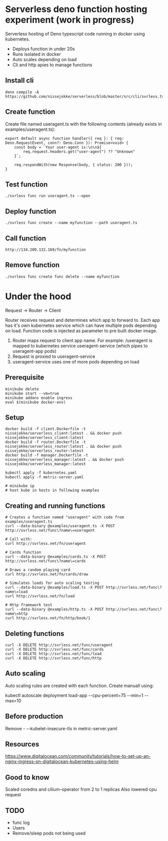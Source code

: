 # Serverless deno function hosting experiment (work in progress)

Serverless hosting of Deno typescript code running in docker using kubernetes.

- Deploys function in under 20s
- Runs isolated in docker
- Auto scales depending on load
- Cli and http apies to manage functions

## Install cli
    deno compile -A https://github.com/nissejokke/serverless/blob/master/src/cli/svrless.ts

## Create function
Create file named useragent.ts with the following contents (already exists in examples/useragent.ts):</p>

    export default async function handler({ req }: { req: Deno.RequestEvent, conn?: Deno.Conn }): Promise<void> {
        const body = `Your user-agent is:\n\n${
            req.request.headers.get("user-agent") ?? "Unknown"
        }`;

        req.respondWith(new Response(body, { status: 200 }));
    }

## Test function
    ./svrless func run useragent.ts --open

## Deploy function

    ./svrless func create --name myfunction --path useragent.ts

## Call function</h2>

    http://134.209.132.169/fn/myfunction

## Remove function

    ./svrless func create func delete --name myfunction
    
# Under the hood

Request -> Router -> Client 

Router receives request and determines which app to forward to. Each app has it's own kubernetes service which can have multiple pods depending on load. Function code is injected as parameter to pre built docker image.

1. Router maps request to client app name. For example: /useragent is mapped to kubernetes service useragent-service (which pipes to useragent-app pods)
2. Request is proxied to useragent-service
3. useragent-service uses one of more pods depending on load

## Prerequisite

    minikube delete
    minikube start --vm=true
    minikube addons enable ingress
    eval $(minikube docker-env)

## Setup

    docker build -f client.Dockerfile -t nissejokke/serverless_client:latest . && docker push nissejokke/serverless_client:latest
    docker build -f router.Dockerfile -t nissejokke/serverless_router:latest . && docker push nissejokke/serverless_router:latest
    docker build -f manager.Dockerfile -t nissejokke/serverless_manager:latest . && docker push nissejokke/serverless_manager:latest

    kubectl apply -f kubernetes.yaml
    kubectl apply -f metric-server.yaml

    # minikube ip
    # host kube in hosts in following examples

## Creating and running functions

    # Creates a function named "useragent" with code from examples/useragent.ts
    curl --data-binary @examples/useragent.ts -X POST http://svrless.net/func\?name\=useragent

    # Call with:
    curl http://svrless.net/fn/useragent

    # Cards function
    curl --data-binary @examples/cards.ts -X POST http://svrless.net/func\?name\=cards

    # Draws a random playing card
    curl http://svrless.net/fn/cards/draw

    # Simulates loads for auto scaling testing
    curl --data-binary @examples/load.ts -X POST http://svrless.net/func\?name\=load
    curl http://svrless.net/fn/load

    # Http framework test
    curl --data-binary @examples/http.ts -X POST http://svrless.net/func\?name\=http
    curl http://svrless.net/fn/http/book/1

## Deleting functions

    curl -X DELETE http://svrless.net/func/useragent
    curl -X DELETE http://svrless.net/func/cards
    curl -X DELETE http://svrless.net/func/load
    curl -X DELETE http://svrless.net/func/http

## Auto scaling

Auto scaling rules are created with each function. Create manuall using:

kubectl autoscale deployment load-app --cpu-percent=75 --min=1 --max=10

## Before production

Remove - --kubelet-insecure-tls in metric-server.yaml

## Resources

https://www.digitalocean.com/community/tutorials/how-to-set-up-an-nginx-ingress-on-digitalocean-kubernetes-using-helm

## Good to know

Scaled coredns and cilium-operator from 2 to 1 replicas
Also lowered cpu request

## TODO

- func log
- Users
- Remove/sleep pods not being used